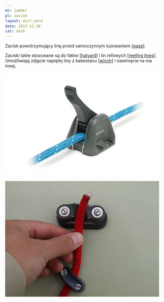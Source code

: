```yaml
---
en: jammer
pl: zacisk
layout: dict_word
date: 2013-12-30
cat: deck
---
```


Zacisk powstrzymujący linę przed samoczynnym luzowaniem [[ease](/dict/ease.html)].  

Zaciski takie stosowane są do fałów [[halyard](/dict/halyard.html)] i lin refowych [[reefing lines](/dict/reefing-lines.html)]. 
Umożliwiają zdjęcie napiętej liny z kabestanu [[winch](/dict/winch.html)] i nawinięcie na nia innej.


![jammer](/img/dict/jammer.jpg)

![jammer](/img/dict/jammer_2.jpg)
